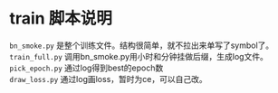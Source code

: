 # train 脚本说明
`bn_smoke.py`    是整个训练文件。结构很简单，就不拉出来单写了symbol了。  
`train_full.py`  调用bn_smoke.py用小时和分钟挂做后缀，生成log文件。  
`pick_epoch.py`  通过log得到best的epoch数  
`draw_loss.py`   通过log画loss，暂时为ce，可以自己改。

